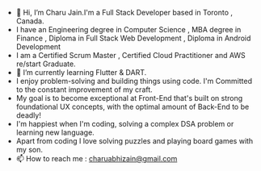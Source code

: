 - 👋 Hi, I’m Charu Jain.I'm a Full Stack Developer based in Toronto , Canada.
-   I have an Engineering degree in Computer Science , MBA degree in Finance , Diploma in Full Stack Web Development , Diploma in Android Development
-   I am a Certified Scrum Master , Certified Cloud Practitioner and AWS re/start Graduate.
-   🌱 I’m currently learning Flutter & DART. 
-   I enjoy problem-solving and building things using code. I'm Committed to the constant improvement of my craft.
-   My goal is to become exceptional at Front-End that's built on strong foundational UX concepts, with the optimal amount of Back-End to be deadly!
-   I'm happiest when I'm coding, solving a complex DSA problem or learning new language.
-   Apart from coding  I love solving puzzles and playing board games with my son.
-   📫 How to reach me : charuabhizain@gmail.com

<!---
charuzain/charuzain is a ✨ special ✨ repository because its `README.md` (this file) appears on your GitHub profile.
You can click the Preview link to take a look at your changes.
--->





